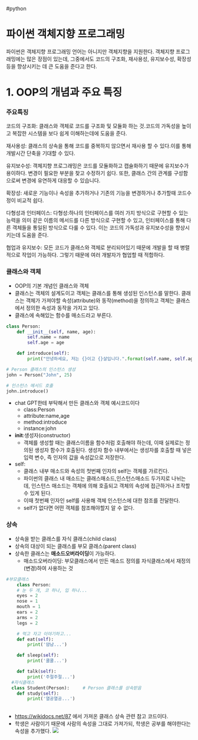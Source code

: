 
#python
# 파이썬 객체지향 프로그래밍

파이썬은 객체지향 프로그래밍 언어는 아니지만 객체지향을 지원한다.
객체지향 프로그래밍에는 많은 장점이 있는데, 그중에서도 코드의 구조화, 재사용성, 유지보수성, 확장성 등을 향상시키는 데 큰 도움을 준다고 한다.

# 1. OOP의 개념과 주요 특징
### 주요특징
코드의 구조화: 클래스와 객체로 코드를 구조화 및 모듈화 하는 것.코드의 가독성을 높이고 복잡한 시스템을 보다 쉽게 이해하는데에 도움을 준다.

재사용성: 클래스의 상속을 통해 코드를 중복하지 않으면서 재사용 할 수 있다.이를 통해 개발시간 단축을 기대할 수 있다.

유지보수성: 객체지향 프로그래밍은 코드를 모듈화하고 캡슐화하기 때문에 유지보수가 용이하다. 변경이 필요한 부분을 찾고 수정하기 쉽다. 또한, 클래스 간의 관계를 구성함으로써 변경에 유연하게 대응할 수 있습니다.

확장성: 새로운 기능이나 속성을 추가하거나 기존의 기능을 변경하거나 추가할때 코드수정이 비교적 쉽다. 

다형성과 인터페이스: 
다형성:하나의 인터페이스를 여러 가지 방식으로 구현할 수 있는 능력을 의미
같은 이름의 메서드를 다른 방식으로 구현할 수 있고, 인터페이스를 통해 다른 객체들을 통일된 방식으로 다룰 수 있다. 이는 코드의 가독성과 유지보수성을 향상시키는데 도움을 준다.

협업과 유지보수: 모든 코드가 클래스와 객체로 분리되어있기 때문에 개발을 할 때 병렬적으로 작업이 가능하다. 그렇기 때문에 여러 개발자가 협업할 때 적합하다.

### 클래스와 객체
- OOP의 기본 개념인 클래스와 객체
- 클래스는 객체의 설계도이고 객체는 클래스를 통해 생성된 인스턴스를 말한다.
클래스는 객체가 가져야할 속성(attribute)와 동작(method)을 정의하고 객체는 클래스에서 정의한 속성과 동작을 가지고 있다.
- 클래스에 속해있는 함수를 매소드라고 부른다.

```python
class Person:
    def __init__(self, name, age):
        self.name = name
        self.age = age

    def introduce(self):
        print("안녕하세요, 저는 {}이고 {}살입니다.".format(self.name, self.age))

# Person 클래스의 인스턴스 생성
john = Person("John", 25)

# 인스턴스 메서드 호출
john.introduce() 
```
- chat GPT한테 부탁해서 만든 클래스와 객체 예시코드이다
  - class:Person 
  - attribute:name,age  
  - method:introduce 
  - instance:john
- __init__:생성자(constructor)
	- 객체를 생성할 때는 클래스이름을 함수처럼 호출해야 하는데, 이때 실제로는 정의된 생성자 함수가 호출된다. 생성자 함수 내부에서는 생성자를 호출할 때 넣은 입력 변수, 즉 인자의 값을 속성값으로 저장한다.
 - self:
    - 클래스 내부 매소드와 속성의 첫번째 인자의 self는 객체를 가르킨다.
    - 파이썬의 클래스 내 매소드는 클래스매소드,인스턴스매소드 두가지로 나뉘는데, 인스턴스 매소드는 객체에 의해 호출되고 객체의 속성에 접근하거나 조작할 수 있게 된다.
    - 이때 첫번째 인자인 self를 사용해 객체 인스턴스에 대한 참조를 전달한다.
    - self가 없다면 어떤 객체를 참조해야할지 알 수 없다.
    
### 상속
- 상속을 받는 클래스를 자식 클래스(child class)
- 상속의 대상이 되는 클래스를 부모 클래스(parent class)
- 상속한 클래스는 **매소드오버라이딩**이 가능하다. 
	- 매소드오버라이딩: 부모클래스에서 만든 매소드 정의를 자식클래스에서 재정의(변경)하여 사용하는 것


```python
#부모클래스
    class Person:
    # 눈 두 개, 코 하나, 입 하나...
    eyes = 2
    nose = 1
    mouth = 1
    ears = 2
    arms = 2
    legs = 2

    # 먹고 자고 이야기하고...
    def eat(self):
        print('얌냠...')

    def sleep(self):
        print('쿨쿨...')

    def talk(self):
        print('주절주절...')
  #자식클래스
  class Student(Person):     # Person 클래스를 상속받음
    def study(self):
        print('열공열공...')
        
```
- https://wikidocs.net/87 에서 가져온 클래스 상속 관련 참고 코드이다.
- 학생은 사람이기 때문에 사람의 속성을 그대로 가져가되, 학생은 공부를 해야한다는 속성을 추가했다.
![](https://velog.velcdn.com/images/leesh970930/post/b503f941-4ce5-4d37-adf3-f6e657f9687e/image.png)

